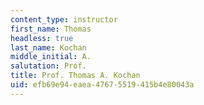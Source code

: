 ```yaml
---
content_type: instructor
first_name: Thomas
headless: true
last_name: Kochan
middle_initial: A.
salutation: Prof.
title: Prof. Thomas A. Kochan
uid: efb69e94-eaea-4767-5519-415b4e80043a
---
```

